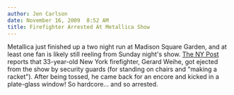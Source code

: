 ```yaml
---
author: Jen Carlson
date: November 16, 2009  8:52 AM
title: Firefighter Arrested At Metallica Show
---
```


<p>Metallica just finished up a two night run at Madison Square Garden, and at least one fan is likely still reeling from Sunday night&apos;s show. <a href="https://web.archive.org/web/20130705061711/http://www.nypost.com/p/news/local/manhattan/bravest_busted_at_msg_concert_TCNY8loKqlf6fJVxEjBv5L">The NY Post</a> reports that 33-year-old New York firefighter, Gerard Weihe, got ejected from the show by security guards (for standing on chairs and &quot;making a racket&quot;). After being tossed, he came back for an encore and kicked in a plate-glass window! So hardcore... and so arrested.</p>